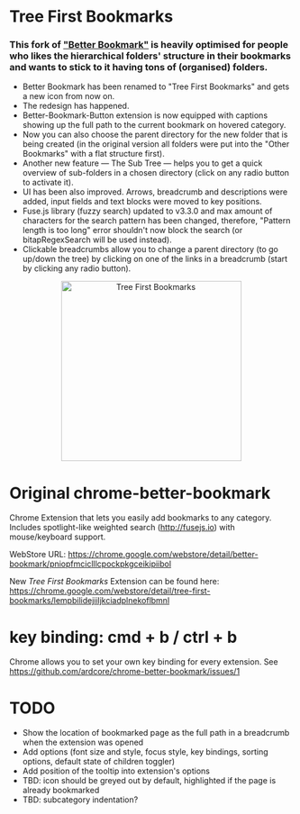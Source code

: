 # Tree First Bookmarks

### This fork of <a href="https://github.com/ardcore/chrome-better-bookmark">"Better Bookmark"</a> is heavily optimised for people who likes the hierarchical folders' structure in their bookmarks and wants to stick to it having tons of (organised) folders.

- Better Bookmark has been renamed to "Tree First Bookmarks" and gets a new icon from now on.
- The redesign has happened.
- Better-Bookmark-Button extension is now equipped with captions showing up the full path to the current bookmark on hovered category.
- Now you can also choose the parent directory for the new folder that is being created (in the original version all folders were put into the "Other Bookmarks" with a flat structure first).
- Another new feature — The Sub Tree — helps you to get a quick overview of sub-folders in a chosen directory (click on any radio button to activate it).
- UI has been also improved. Arrows, breadcrumb and descriptions were added, input fields and text blocks were moved to key positions.
- Fuse.js library (fuzzy search) updated to v3.3.0 and max amount of characters for the search pattern has been changed, therefore, "Pattern length is too long" error shouldn't now block the search (or bitapRegexSearch will be used instead).
- Clickable breadcrumbs allow you to change a parent directory (to go up/down the tree) by clicking on one of the links in a breadcrumb (start by clicking any radio button).

<p align="center"><img width="320" src="https://raw.githubusercontent.com/galakhov/tree-first-bookmarks/master/screenshot.png" title="Tree First Bookmarks" alt="Tree First Bookmarks"></p>

# Original chrome-better-bookmark

Chrome Extension that lets you easily add bookmarks to any category. Includes spotlight-like weighted search (http://fusejs.io) with mouse/keyboard support.

WebStore URL: https://chrome.google.com/webstore/detail/better-bookmark/pniopfmciclllcpockpkgceikipiibol

New _Tree First Bookmarks_ Extension can be found here: https://chrome.google.com/webstore/detail/tree-first-bookmarks/lempbilidejiiljkciadplnekoflbmnl

# key binding: cmd + b / ctrl + b

Chrome allows you to set your own key binding for every extension. See https://github.com/ardcore/chrome-better-bookmark/issues/1

# TODO

- Show the location of bookmarked page as the full path in a breadcrumb when the extension was opened
- Add options (font size and style, focus style, key bindings, sorting options, default state of children toggler)
- Add position of the tooltip into extension's options
- TBD: icon should be greyed out by default, highlighted if the page is already bookmarked
- TBD: subcategory indentation?
